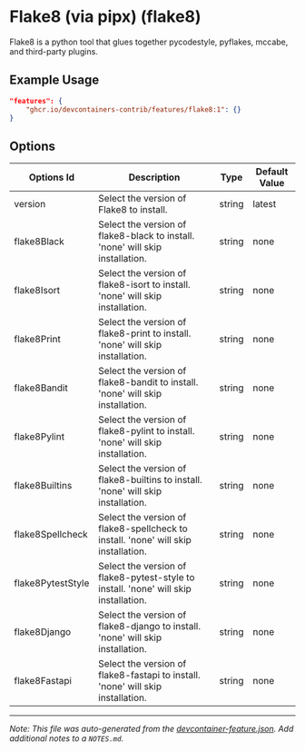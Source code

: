 
# Flake8 (via pipx) (flake8)

Flake8 is a python tool that glues together pycodestyle, pyflakes, mccabe, and third-party plugins.

## Example Usage

```json
"features": {
    "ghcr.io/devcontainers-contrib/features/flake8:1": {}
}
```

## Options

| Options Id | Description | Type | Default Value |
|-----|-----|-----|-----|
| version | Select the version of Flake8 to install. | string | latest |
| flake8Black | Select the version of flake8-black to install. 'none' will skip installation. | string | none |
| flake8Isort | Select the version of flake8-isort to install. 'none' will skip installation. | string | none |
| flake8Print | Select the version of flake8-print to install. 'none' will skip installation. | string | none |
| flake8Bandit | Select the version of flake8-bandit to install. 'none' will skip installation. | string | none |
| flake8Pylint | Select the version of flake8-pylint to install. 'none' will skip installation. | string | none |
| flake8Builtins | Select the version of flake8-builtins to install. 'none' will skip installation. | string | none |
| flake8Spellcheck | Select the version of flake8-spellcheck to install. 'none' will skip installation. | string | none |
| flake8PytestStyle | Select the version of flake8-pytest-style to install. 'none' will skip installation. | string | none |
| flake8Django | Select the version of flake8-django to install. 'none' will skip installation. | string | none |
| flake8Fastapi | Select the version of flake8-fastapi to install. 'none' will skip installation. | string | none |



---

_Note: This file was auto-generated from the [devcontainer-feature.json](https://github.com/devcontainers-contrib/features/blob/main/src/flake8/devcontainer-feature.json).  Add additional notes to a `NOTES.md`._
